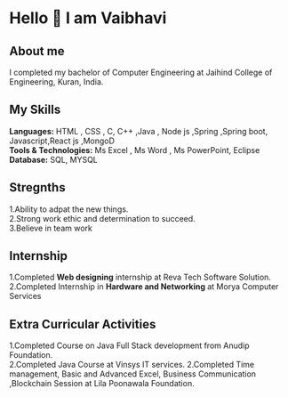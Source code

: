 # Hello 👋 I am Vaibhavi


## About me  
I completed my bachelor of Computer Engineering at Jaihind College of Engineering, Kuran, India.<br>


## My Skills
**Languages:** HTML , CSS , C, C++ ,Java , Node js ,Spring ,Spring boot, Javascript,React js ,MongoD  <br>
**Tools & Technologies:** Ms Excel , Ms Word , Ms PowerPoint, Eclipse <br>
**Database:** SQL, MYSQL

## Stregnths
1.Ability to adpat the new things.   <br>
2.Strong work ethic and determination to succeed.  <br>
3.Believe in team work

## Internship
1.Completed **Web designing** internship at Reva Tech Software Solution.<br>
2.Completed Internship in **Hardware and Networking** at Morya Computer Services


## Extra Curricular Activities
1.Completed Course on Java Full Stack development from Anudip Foundation. <br>
2.Completed Java Course at Vinsys IT services.
2.Completed Time management, Basic and Advanced Excel, Business Communication ,Blockchain  Session at Lila Poonawala Foundation.





